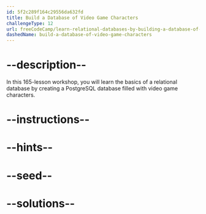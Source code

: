 ```yaml
---
id: 5f2c289f164c29556da632fd
title: Build a Database of Video Game Characters
challengeType: 12
url: freeCodeCamp/learn-relational-databases-by-building-a-database-of-video-game-characters
dashedName: build-a-database-of-video-game-characters
---
```


# --description--

In this 165-lesson workshop, you will learn the basics of a relational database by creating a PostgreSQL database filled with video game characters.

# --instructions--

# --hints--

# --seed--

# --solutions--
